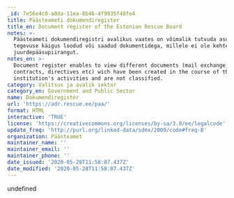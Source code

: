 ```yaml
---
_id: 7e56e4c0-a0da-11ea-8b46-4f9935f48fe4
title: Päästeameti dokumendiregister
title_en: Document register of the Estonian Rescue Board
notes: >-
  Päästeameti dokumendiregistri avalikus vaates on võimalik tutvuda asutuse
  tegevuse käigus loodud või saadud dokumentidega, millele ei ole kehtestatud
  juurdepääsupiirangut.
notes_en: >-
  Document register enables to view different documents (mail exchange,
  contracts, directives etc) wich have been created in the course of the
  institution's activities and are not classified.
category: Valitsus ja avalik sektor
category_en: Government and Public Sector
name: Dokumendiregister
url: 'https://adr.rescue.ee/paa/'
format: HTML
interactive: 'TRUE'
license: 'https://creativecommons.org/licenses/by-sa/3.0/ee/legalcode'
update_freq: 'http://purl.org/linked-data/sdmx/2009/code#freq-B'
organization: Päästeamet
maintainer_name: ''
maintainer_email: ''
maintainer_phone: ''
date_issued: '2020-05-28T11:58:07.437Z'
date_modified: '2020-05-28T11:58:07.437Z'
---
```

undefined

